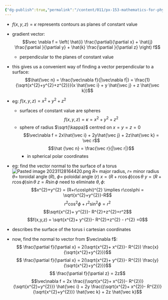 ```yaml
---
{"dg-publish":true,"permalink":"/content/011/px-153-mathematics-for-physicists/term-1/px-153-h-gradients-of-scalar-functions-of-many-variables/px-153-h3-gradients-of-functions-of-three-variables/","created":"2024-11-25T10:50:32.000+00:00","updated":"2024-11-26T19:37:50.204+00:00"}
---
```


- $f(x,y,z)= \kappa$ represents contours as planes of constant value
- gradient vector: 
$$\vec \nabla f = \left( \hat{i} \frac{\partial}{\partial x} + \hat{j} \frac{\partial }{\partial y} + \hat{k} \frac{\partial }{\partial z} \right) f$$
	- perpendicular to the planes of constant value
- this gives us a convenient way of finding a vector perpendicular to a surface: 
$$\hat{\vec n} = \frac{\vec\nabla f}{|\vec\nabla f|} = \frac{1}{\sqrt{x^{2}+y^{2}+z^{2}}}(x \hat{\vec i} + y \hat{\vec j} + z \hat{\vec k})$$
- eg: $f(x,y,z) = x^{2}+y^{2}+z^{2}$
	- surfaces of constant value are spheres
	$$f(x,y,z) = \kappa = x^{2}+y^{2}+z^{2}$$ 
	- sphere of radius $\sqrt{\kappa}$ centred on $x=y=z=0$
	$$\vec\nabla f = 2x\hat{\vec i} + 2y\hat{\vec j} + 2z\hat{\vec k} = \vec r$$
	$$\hat {\vec n} =  \frac{\vec r}{|\vec r|}$$
		- in spherical polar coordinates

- eg: find the vector normal to the surface of a torus
![Pasted image 20231128164420.png](/img/user/pics/Pasted%20image%2020231128164420.png)
	$R=$ major radius, $r=$ minor radius
	$\theta =$ toroidal angle ($R$), $\phi =$ poloidal angle ($r$)
	$x= (R + r\cos\phi)\cos\theta$
	$y=(R+r\cos\phi)\sin\theta$
	$z = R\sin\phi$
need to eliminate $\theta, \phi$: 
$$x^{2}+y^{2} = (R+r\cos\phi)^{2} \implies r\cos\phi = \sqrt{x^{2}+y^{2}}-R$$
$$r^{2}\cos^{2}\phi + r^{2}\sin^{2}\phi = r^{2}$$
$$\sqrt{x^{2}+ y^{2}}- R^{2}+z^{2}=r^2$$
$$f(x,y,z) = \sqrt{x^{2}+ y^{2}}- R^{2}+z^{2} - r^{2} =0$$
- describes the surface of the torus i cartesian coordinates

- now, find the normal to vector from $\vec\nabla f$: 
		$$ \frac{\partial f}{\partial x} = 2(\sqrt{x^{2}+ x^{2}}- R^{2}) \frac{x}{\sqrt{x^{2}+y^{2}}}$$
		$$ \frac{\partial f}{\partial x} = 2(\sqrt{x^{2}+ y^{2}}- R^{2}) \frac{y}{\sqrt{x^{2}+y^{2}}}$$
		$$ \frac{\partial f}{\partial z} = 2z$$
		$$\vec\nabla f = 2x \frac{(\sqrt{x^{2}+ x^{2}}- R^{2})}{\sqrt{x^{2}+y^{2}}} \hat{\vec i} + 2y \frac{(\sqrt{x^{2}+ x^{2}}- R^{2})}{\sqrt{x^{2}+y^{2}}} \hat{\vec k} + 2z \hat{\vec k}$$
